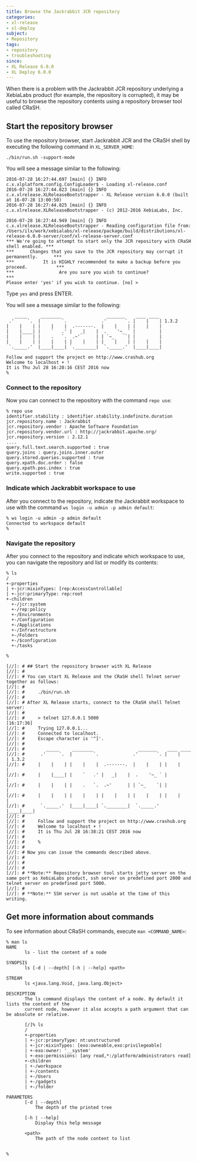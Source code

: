 ```yaml
---
title: Browse the Jackrabbit JCR repository
categories:
- xl-release
- xl-deploy
subject:
- Repository
tags:
- repository
- troubleshooting
since:
- XL Release 6.0.0
- XL Deploy 6.0.0
---
```


When there is a problem with the Jackrabbit JCR repository underlying a XebiaLabs product (for example, the repository is corrupted), it may be useful to browse the repository contents using a repository browser tool called CRaSH.

## Start the repository browser

To use the repository browser, start Jackrabbit JCR and the CRaSH shell by executing the following command in `XL_SERVER_HOME`:

    ./bin/run.sh -support-mode

You will see a message similar to the following:

    2016-07-28 16:27:44.697 [main] {} INFO  c.x.xlplatform.config.ConfigLoader$ - Loading xl-release.conf
    2016-07-28 16:27:44.823 [main] {} INFO  c.x.xlrelease.XLReleaseBootstrapper - XL Release version 6.0.0 (built at 16-07-28 13:00:50)
    2016-07-28 16:27:44.825 [main] {} INFO  c.x.xlrelease.XLReleaseBootstrapper - (c) 2012-2016 XebiaLabs, Inc.

    2016-07-28 16:27:44.949 [main] {} INFO  c.x.xlrelease.XLReleaseBootstrapper - Reading configuration file from: /Users/ilx/work/xebialabs/xl-release/package/build/distributions/xl-release-6.0.0-server/conf/xl-release-server.conf
    *** We're going to attempt to start only the JCR repository with CRaSH shell enabled. ***
    ***      Changes that you save to the JCR repository may corrupt it permanently.      ***
    ***           It is HIGHLY recommended to make a backup before you proceed.           ***
    ***                 Are you sure you wish to continue?                                ***
    Please enter 'yes' if you wish to continue. [no] >

Type `yes` and press ENTER.

You will see a message similar to the following:

       _____     ________                 _______    ____ ____
     .'     `.  |        `.             .'       `. |    |    | 1.3.2
    |    |    | |    |    |  .-------.  |    |    | |    |    |
    |    |____| |    `   .' |   _|    |  .    '~_ ` |         |
    |    |    | |    .   `.  .~'      | | `~_    `| |         |
    |    |    | |    |    | |    |    | |    |    | |    |    |
     `._____.'  |____|____| `.________|  `._____.'  |____|____|

    Follow and support the project on http://www.crashub.org
    Welcome to localhost + !
    It is Thu Jul 28 16:28:16 CEST 2016 now
    %

### Connect to the repository

Now you can connect to the repository with the command `repo use`:

    % repo use
    identifier.stability : identifier.stability.indefinite.duration
    jcr.repository.name : Jackrabbit
    jcr.repository.vendor : Apache Software Foundation
    jcr.repository.vendor.url : http://jackrabbit.apache.org/
    jcr.repository.version : 2.12.1
    ....
    query.full.text.search.supported : true
    query.joins : query.joins.inner.outer
    query.stored.queries.supported : true
    query.xpath.doc.order : false
    query.xpath.pos.index : true
    write.supported : true

### Indicate which Jackrabbit workspace to use

After you connect to the repository, indicate the Jackrabbit workspace to use with the command `ws login -u admin -p admin default`:

    % ws login -u admin -p admin default
    Connected to workspace default
    %

### Navigate the repository

After you connect to the repository and indicate which workspace to use, you can navigate the repository and list or modify its contents:

    % ls
    /
    +-properties
    | +-jcr:mixinTypes: [rep:AccessControllable]
    | +-jcr:primaryType: rep:root
    +-children
      +-/jcr:system
      +-/rep:policy
      +-/Environments
      +-/Configuration
      +-/Applications
      +-/Infrastructure
      +-/Folders
      +-/$configuration
      +-/tasks

    %

    [//]: # ## Start the repository browser with XL Release
    [//]: #
    [//]: # You can start XL Release and the CRaSH shell Telnet server together as follows:
    [//]: #
    [//]: #     ./bin/run.sh
    [//]: #
    [//]: # After XL Release starts, connect to the CRaSH shell Telnet server:
    [//]: #
    [//]: #     > telnet 127.0.0.1 5000                                                                                                                                                                                                                       [16:17:36]
    [//]: #     Trying 127.0.0.1...
    [//]: #     Connected to localhost.
    [//]: #     Escape character is '^]'.
    [//]: #
    [//]: #        _____     ________                 _______    ____ ____
    [//]: #      .'     `.  |        `.             .'       `. |    |    | 1.3.2
    [//]: #     |    |    | |    |    |  .-------.  |    |    | |    |    |
    [//]: #     |    |____| |    `   .' |   _|    |  .    '~_ ` |         |
    [//]: #     |    |    | |    .   `.  .~'      | | `~_    `| |         |
    [//]: #     |    |    | |    |    | |    |    | |    |    | |    |    |
    [//]: #      `._____.'  |____|____| `.________|  `._____.'  |____|____|
    [//]: #
    [//]: #     Follow and support the project on http://www.crashub.org
    [//]: #     Welcome to localhost + !
    [//]: #     It is Thu Jul 28 16:38:21 CEST 2016 now
    [//]: #
    [//]: #     %
    [//]: #
    [//]: # Now you can issue the commands described above.
    [//]: #
    [//]: #
    [//]: #
    [//]: # **Note:** Repository browser tool starts jetty server on the same port as XebiaLabs product, ssh server on predefined port 2000 and telnet server on predefined port 5000.
    [//]: #
    [//]: # **Note:** SSH server is not usable at the time of this writing.

## Get more information about commands

To see information about CRaSH commands, execute `man <COMMAND_NAME>`:

    % man ls
    NAME
           ls - list the content of a node

    SYNOPSIS
           ls [-d | --depth] [-h | --help] <path>

    STREAM
           ls <java.lang.Void, java.lang.Object>

    DESCRIPTION
           The ls command displays the content of a node. By default it lists the content of the
           current node, however it also accepts a path argument that can be absolute or relative.

           [/]% ls
           /
           +-properties
           | +-jcr:primaryType: nt:unstructured
           | +-jcr:mixinTypes: [exo:owneable,exo:privilegeable]
           | +-exo:owner: '__system'
           | +-exo:permissions: [any read,*:/platform/administrators read]
           +-children
           | +-/workspace
           | +-/contents
           | +-/Users
           | +-/gadgets
           | +-/folder

    PARAMETERS
           [-d | --depth]
               The depth of the printed tree

           [-h | --help]
               Display this help message

           <path>
               The path of the node content to list


    %
